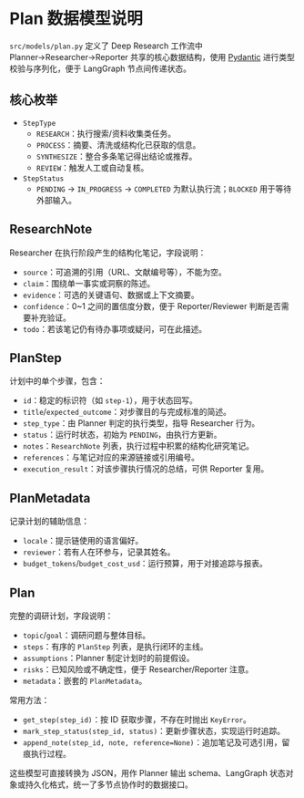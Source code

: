 # Plan 数据模型说明

`src/models/plan.py` 定义了 Deep Research 工作流中 Planner→Researcher→Reporter 共享的核心数据结构，使用 [Pydantic](https://docs.pydantic.dev/latest/) 进行类型校验与序列化，便于 LangGraph 节点间传递状态。

## 核心枚举
- `StepType`
  - `RESEARCH`：执行搜索/资料收集类任务。
  - `PROCESS`：摘要、清洗或结构化已获取的信息。
  - `SYNTHESIZE`：整合多条笔记得出结论或推荐。
  - `REVIEW`：触发人工或自动复核。
- `StepStatus`
  - `PENDING` → `IN_PROGRESS` → `COMPLETED` 为默认执行流；`BLOCKED` 用于等待外部输入。

## ResearchNote
Researcher 在执行阶段产生的结构化笔记，字段说明：
- `source`：可追溯的引用（URL、文献编号等），不能为空。
- `claim`：围绕单一事实或洞察的陈述。
- `evidence`：可选的关键语句、数据或上下文摘要。
- `confidence`：0~1 之间的置信度分数，便于 Reporter/Reviewer 判断是否需要补充验证。
- `todo`：若该笔记仍有待办事项或疑问，可在此描述。

## PlanStep
计划中的单个步骤，包含：
- `id`：稳定的标识符（如 `step-1`），用于状态回写。
- `title`/`expected_outcome`：对步骤目的与完成标准的简述。
- `step_type`：由 Planner 判定的执行类型，指导 Researcher 行为。
- `status`：运行时状态，初始为 `PENDING`，由执行方更新。
- `notes`：`ResearchNote` 列表，执行过程中积累的结构化研究笔记。
- `references`：与笔记对应的来源链接或引用编号。
- `execution_result`：对该步骤执行情况的总结，可供 Reporter 复用。

## PlanMetadata
记录计划的辅助信息：
- `locale`：提示链使用的语言偏好。
- `reviewer`：若有人在环参与，记录其姓名。
- `budget_tokens`/`budget_cost_usd`：运行预算，用于对接追踪与报表。

## Plan
完整的调研计划，字段说明：
- `topic`/`goal`：调研问题与整体目标。
- `steps`：有序的 `PlanStep` 列表，是执行闭环的主线。
- `assumptions`：Planner 制定计划时的前提假设。
- `risks`：已知风险或不确定性，便于 Researcher/Reporter 注意。
- `metadata`：嵌套的 `PlanMetadata`。

常用方法：
- `get_step(step_id)`：按 ID 获取步骤，不存在时抛出 `KeyError`。
- `mark_step_status(step_id, status)`：更新步骤状态，实现运行时追踪。
- `append_note(step_id, note, reference=None)`：追加笔记及可选引用，留痕执行过程。

这些模型可直接转换为 JSON，用作 Planner 输出 schema、LangGraph 状态对象或持久化格式，统一了多节点协作时的数据接口。
